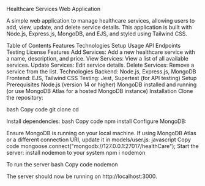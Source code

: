 Healthcare Services Web Application

A simple web application to manage healthcare services, allowing users to add, view, update, and delete service details. This application is built with Node.js, Express.js, MongoDB, and EJS, and styled using Tailwind CSS.

Table of Contents
Features
Technologies
Setup
Usage
API Endpoints
Testing
License
Features
Add Services: Add a new healthcare service with a name, description, and price.
View Services: View a list of all available services.
Update Services: Edit service details.
Delete Services: Remove a service from the list.
Technologies
Backend: Node.js, Express.js, MongoDB
Frontend: EJS, Tailwind CSS
Testing: Jest, Supertest (for API testing)
Setup
Prerequisites
Node.js (version 14 or higher)
MongoDB installed and running (or use MongoDB Atlas for a hosted MongoDB instance)
Installation
Clone the repository:

bash
Copy code
git clone <repository-url>
cd <project-folder>

Install dependencies:
bash  Copy code
npm install
Configure MongoDB:

Ensure MongoDB is running on your local machine.
If using MongoDB Atlas or a different connection URI, update it in models/user.js:
javascript
Copy code
mongoose.connect("mongodb://127.0.0.1:27017/healthCare");
Start the server:
  install nodemon to your system
 npm i nodemon

 To run the server
 bash Copy code
 nodemon 

The server should now be running on http://localhost:3000.

